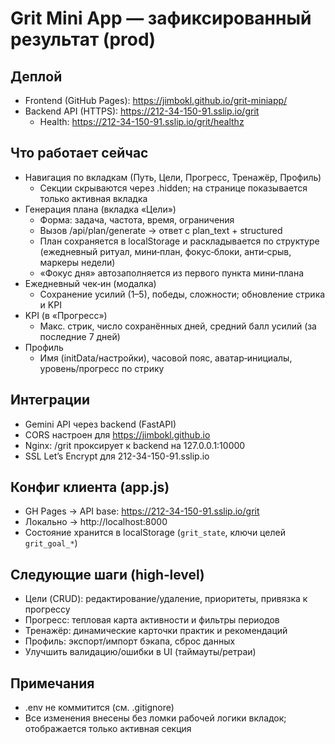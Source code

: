 # Grit Mini App — зафиксированный результат (prod)

## Деплой
- Frontend (GitHub Pages): https://jimbokl.github.io/grit-miniapp/
- Backend API (HTTPS): https://212-34-150-91.sslip.io/grit
  - Health: https://212-34-150-91.sslip.io/grit/healthz

## Что работает сейчас
- Навигация по вкладкам (Путь, Цели, Прогресс, Тренажёр, Профиль)
  - Секции скрываются через .hidden; на странице показывается только активная вкладка
- Генерация плана (вкладка «Цели»)
  - Форма: задача, частота, время, ограничения
  - Вызов /api/plan/generate → ответ c plan_text + structured
  - План сохраняется в localStorage и раскладывается по структуре (ежедневный ритуал, мини‑план, фокус‑блоки, анти‑срыв, маркеры недели)
  - «Фокус дня» автозаполняется из первого пункта мини‑плана
- Ежедневный чек‑ин (модалка)
  - Сохранение усилий (1–5), победы, сложности; обновление стрика и KPI
- KPI (в «Прогресс»)
  - Макс. стрик, число сохранённых дней, средний балл усилий (за последние 7 дней)
- Профиль
  - Имя (initData/настройки), часовой пояс, аватар‑инициалы, уровень/прогресс по стрику

## Интеграции
- Gemini API через backend (FastAPI)
- CORS настроен для https://jimbokl.github.io
- Nginx: /grit проксирует к backend на 127.0.0.1:10000
- SSL Let’s Encrypt для 212-34-150-91.sslip.io

## Конфиг клиента (app.js)
- GH Pages → API base: https://212-34-150-91.sslip.io/grit
- Локально → http://localhost:8000
- Состояние хранится в localStorage (`grit_state`, ключи целей `grit_goal_*`)

## Следующие шаги (high‑level)
- Цели (CRUD): редактирование/удаление, приоритеты, привязка к прогрессу
- Прогресс: тепловая карта активности и фильтры периодов
- Тренажёр: динамические карточки практик и рекомендаций
- Профиль: экспорт/импорт бэкапа, сброс данных
- Улучшить валидацию/ошибки в UI (таймауты/ретраи)

## Примечания
- .env не коммитится (см. .gitignore)
- Все изменения внесены без ломки рабочей логики вкладок; отображается только активная секция
